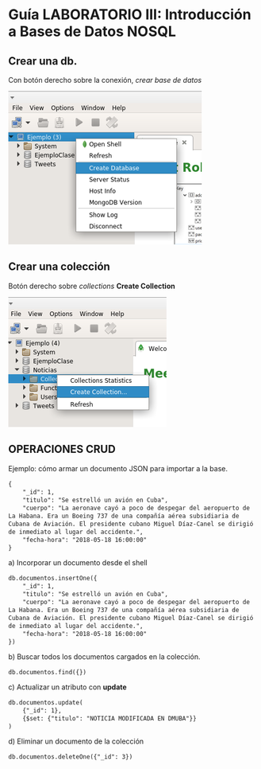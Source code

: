 # Guía LABORATORIO III: Introducción a Bases de Datos NOSQL

## Crear una db. 
Con botón derecho sobre la conexión, *crear base de datos*

![crear db](./img/creardb.png)


## Crear una colección
Botón derecho sobre *collections* __Create Collection__

![crear col](./img/crearcol.png)


## OPERACIONES CRUD

Ejemplo: cómo armar un documento JSON para importar a la base.


    { 
        "_id": 1,
        "titulo": "Se estrelló un avión en Cuba",
        "cuerpo": "La aeronave cayó a poco de despegar del aeropuerto de La Habana. Era un Boeing 737 de una compañía aérea subsidiaria de Cubana de Aviación. El presidente cubano Miguel Díaz-Canel se dirigió de inmediato al lugar del accidente.",
        "fecha-hora": "2018-05-18 16:00:00"
    }


a) Incorporar un documento desde el shell

    db.documentos.insertOne({ 
        "_id": 1,
        "titulo": "Se estrelló un avión en Cuba",
        "cuerpo": "La aeronave cayó a poco de despegar del aeropuerto de La Habana. Era un Boeing 737 de una compañía aérea subsidiaria de Cubana de Aviación. El presidente cubano Miguel Díaz-Canel se dirigió de inmediato al lugar del accidente.",
        "fecha-hora": "2018-05-18 16:00:00"
    })
    

b) Buscar todos los documentos cargados en la colección.

    db.documentos.find({})

c) Actualizar un atributo con __update__

    db.documentos.update(
        {"_id": 1},
        {$set: {"titulo": "NOTICIA MODIFICADA EN DMUBA"}}
    )

d) Eliminar un documento de la colección

    db.documentos.deleteOne({"_id": 3})

    



